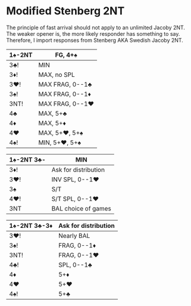 # Modified Stenberg 2NT

The principle of fast arrival should not apply to an unlimited Jacoby 2NT.
The weaker opener is, the more likely responder has something to say.
Therefore, I import responses from Stenberg AKA Swedish Jacoby 2NT.

| 1♠-2NT | FG, 4+♠ |
|--------|---------|
| 3♣!    | MIN
| 3♦!    | MAX, no SPL
| 3♥!    | MAX FRAG, 0--1♣
| 3♠!    | MAX FRAG, 0--1♦
| 3NT!   | MAX FRAG, 0--1♥
| 4♣     | MAX, 5+♣
| 4♦     | MAX, 5+♦
| 4♥     | MAX, 5+♥, 5+♠
| 4♠!    | MIN, 5+♥, 5+♠

| 1♠-2NT 3♣- | MIN |
|------------|-----|
| 3♦!        | Ask for distribution
| 3♥!        | INV SPL, 0--1♥
| 3♠         | S/T
| 4♥!        | S/T SPL, 0--1♥
| 3NT        | BAL choice of games

| 1♠-2NT 3♣-3♦ | Ask for distribution |
|--------------|----------------------|
| 3♥!          | Nearly BAL           |
| 3♠!          | FRAG, 0--1♦          |
| 3NT!         | FRAG, 0--1♥          |
| 4♣!          | SPL, 0--1♣           |
| 4♦           | 5+♦                  |
| 4♥           | 5+♥                  |
| 4♠!          | 5+♣                  |
